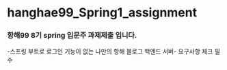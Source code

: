 # hanghae99_Spring1_assignment
### 항해99 8기 spring 입문주 과제제출 입니다.

-스프링 부트로 로그인 기능이 없는 나만의 항해 블로그 백엔드 서버-
요구사항 체크 필수
